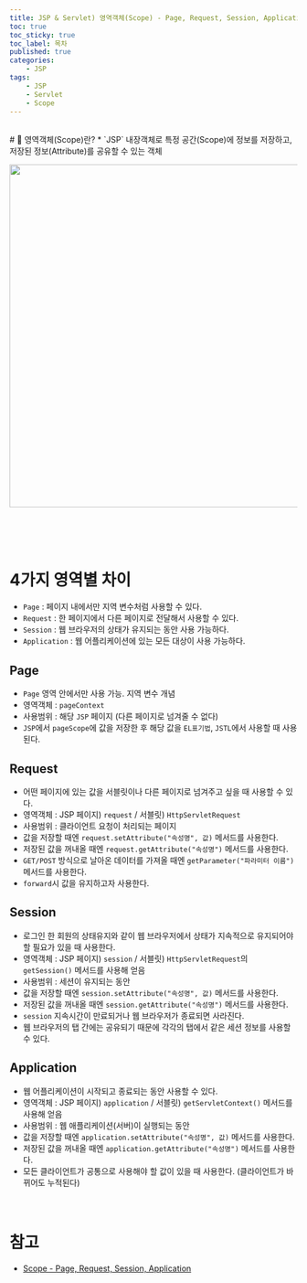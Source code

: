 ```yaml
---
title: JSP & Servlet) 영역객체(Scope) - Page, Request, Session, Application 차이
toc: true
toc_sticky: true
toc_label: 목차
published: true
categories:
    - JSP
tags:
    - JSP
    - Servlet
    - Scope
---
```

<br>
# 👀 영역객체(Scope)란?
* `JSP` 내장객체로 특정 공간(Scope)에 정보를 저장하고, 저장된 정보(Attribute)를 공유할 수 있는 객체

<p align="center"><img src="https://t1.daumcdn.net/cfile/tistory/99E89A3C5C6D04451B" width="600"></p><br><br><br>

# 4가지 영역별 차이
* `Page` : 페이지 내에서만 지역 변수처럼 사용할 수 있다.
* `Request` : 한 페이지에서 다른 페이지로 전달해서 사용할 수 있다.
* `Session` : 웹 브라우저의 상태가 유지되는 동안 사용 가능하다.
* `Application` : 웹 어플리케이션에 있는 모든 대상이 사용 가능하다.

## Page
* `Page` 영역 안에서만 사용 가능. 지역 변수 개념
* 영역객체 : `pageContext`
* 사용범위 : 해당 `JSP` 페이지 (다른 페이지로 넘겨줄 수 없다)
* `JSP`에서 `pageScope`에 값을 저장한 후 해당 값을 `EL표기법`, `JSTL`에서 사용할 때 사용된다.

## Request
* 어떤 페이지에 있는 값을 서블릿이나 다른 페이지로 넘겨주고 싶을 때 사용할 수 있다.
* 영역객체 : JSP 페이지) `request` / 서블릿) `HttpServletRequest`
* 사용범위 : 클라이언트 요청이 처리되는 페이지
* 값을 저장할 때엔 `request.setAttribute("속성명", 값)` 메서드를 사용한다.
* 저장된 값을 꺼내올 때엔 `request.getAttribute("속성명")` 메서드를 사용한다.
* `GET/POST` 방식으로 날아온 데이터를 가져올 때엔 `getParameter("파라미터 이름")` 메서드를 사용한다.
* `forward`시 값을 유지하고자 사용한다.

## Session
* 로그인 한 회원의 상태유지와 같이 웹 브라우저에서 상태가 지속적으로 유지되어야 할 필요가 있을 때 사용한다.
* 영역객체 : JSP 페이지) `session` / 서블릿) `HttpServletRequest`의 `getSession()` 메서드를 사용해 얻음
* 사용범위 : 세션이 유지되는 동안
* 값을 저장할 때엔 `session.setAttribute("속성명", 값)` 메서드를 사용한다.
* 저장된 값을 꺼내올 때엔 `session.getAttribute("속성명")` 메서드를 사용한다.
* `session` 지속시간이 만료되거나 웹 브라우저가 종료되면 사라진다.
* 웹 브라우저의 탭 간에는 공유되기 때문에 각각의 탭에서 같은 세션 정보를 사용할 수 있다.

## Application
* 웹 어플리케이션이 시작되고 종료되는 동안 사용할 수 있다.
* 영역객체 : JSP 페이지) `application` / 서블릿) `getServletContext()` 메서드를 사용해 얻음
* 사용범위 : 웹 애플리케이션(서버)이 실행되는 동안
* 값을 저장할 때엔 `application.setAttribute("속성명", 값)` 메서드를 사용한다.
* 저장된 값을 꺼내올 때엔 `application.getAttribute("속성명")` 메서드를 사용한다.
* 모든 클라이언트가 공통으로 사용해야 할 값이 있을 때 사용한다. (클라이언트가 바뀌어도 누적된다)<br><br><br>

# 참고
* [Scope - Page, Request, Session, Application](https://zester7.tistory.com/46)
